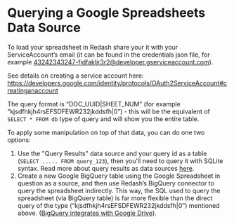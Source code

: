 # Querying a Google Spreadsheets Data Source

To load your spreadsheet in Redash share your it with your ServiceAccount’s email (it can be found in the credentials json file, for example 43242343247-fjdfakljr3r2@developer.gserviceaccount.com).

See details on creating a service account here: https://developers.google.com/identity/protocols/OAuth2ServiceAccount#creatinganaccount

The query format is “DOC_UUID|SHEET_NUM” (for example “kjsdfhkjh4rsEFSDFEWR232jkddsfh|0”) - this will be the equivalent of `SELECT * FROM db` type of query and will show you the entire table.

To apply some manipulation on top of that data, you can do one two options:

1. Use the "Query Results" data source and your query id as a table (`SELECT ..... FROM query_123`), then you'll need to query it with SQLite syntax. Read more about query results as data sources [here](using-datasets-as-data-sources.md).
2. Create a new Google BigQuery table using the Google Spreadsheet in question as a source, and then use Redash’s BigQuery connector to query the spreadsheet indirectly. This way, the SQL used to query the spreadsheet (via BigQuery table) is far more flexible than the direct query of the type (“kjsdfhkjh4rsEFSDFEWR232jkddsfh|0”) mentioned above. ([BigQuery integrates with Google Drive](https://cloud.google.com/blog/big-data/2016/05/bigquery-integrates-with-google-drive)).
